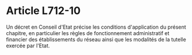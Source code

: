 # Article L712-10

Un décret en Conseil d'Etat précise les conditions d'application du présent chapitre, en particulier les règles de fonctionnement administratif et financier des établissements du réseau ainsi que les modalités de la tutelle exercée par l'Etat.